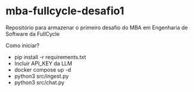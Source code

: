 # mba-fullcycle-desafio1

Repositório para armazenar o primeiro desafio do MBA em Engenharia de Software da FullCycle

Como iniciar?

- pip install -r requirements.txt
- Incluir API_KEY da LLM
- docker compose up -d
- python3 src/ingest.py
- python3 src/chat.py
